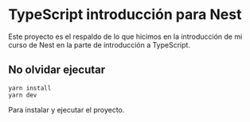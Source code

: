 # TypeScript introducción para Nest
Este proyecto es el respaldo de lo que hicimos en la introducción de mi curso de Nest en la parte de introducción a TypeScript.

## No olvidar ejecutar
```
yarn install
yarn dev
```

Para instalar y ejecutar el proyecto.